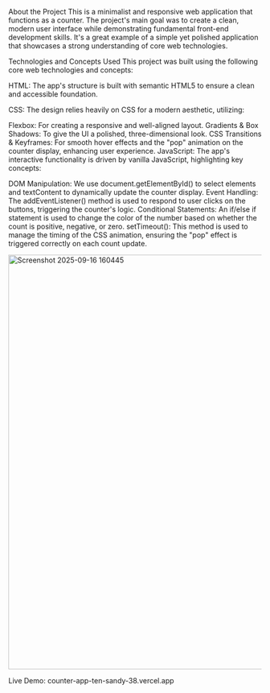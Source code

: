 About the Project
This is a minimalist and responsive web application that functions as a counter. The project's main goal was to create a clean, modern user interface while demonstrating fundamental front-end development skills. It's a great example of a simple yet polished application that showcases a strong understanding of core web technologies.

Technologies and Concepts Used
This project was built using the following core web technologies and concepts:

HTML: The app's structure is built with semantic HTML5 to ensure a clean and accessible foundation.

CSS: The design relies heavily on CSS for a modern aesthetic, utilizing:

Flexbox: For creating a responsive and well-aligned layout.
Gradients & Box Shadows: To give the UI a polished, three-dimensional look.
CSS Transitions & Keyframes: For smooth hover effects and the "pop" animation on the counter display, enhancing user experience.
JavaScript: The app's interactive functionality is driven by vanilla JavaScript, highlighting key concepts:

DOM Manipulation: We use document.getElementById() to select elements and textContent to dynamically update the counter display.
Event Handling: The addEventListener() method is used to respond to user clicks on the buttons, triggering the counter's logic.
Conditional Statements: An if/else if statement is used to change the color of the number based on whether the count is positive, negative, or zero.
setTimeout(): This method is used to manage the timing of the CSS animation, ensuring the "pop" effect is triggered correctly on each count update.

<img width="1522" height="824" alt="Screenshot 2025-09-16 160445" src="https://github.com/user-attachments/assets/93f872b5-0510-4928-96fe-feac2026c77d" />

Live Demo: counter-app-ten-sandy-38.vercel.app
